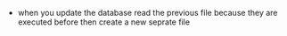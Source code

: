 - when you update the database read the previous file because they are executed before then create a new seprate file